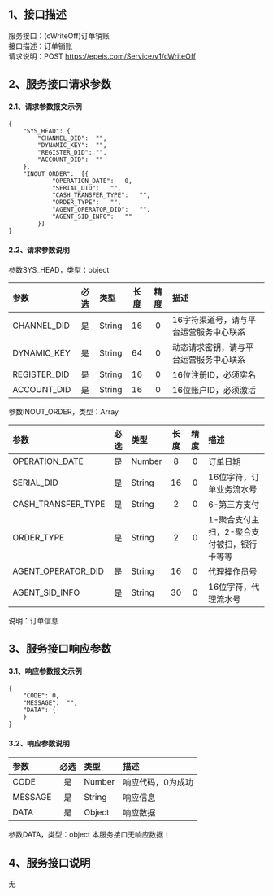 ## 1、接口描述  
服务接口：(cWriteOff)订单销账  
接口描述：订单销账  
请求说明：POST https://epeis.com/Service/v1/cWriteOff  
  
## 2、服务接口请求参数  
#### 2.1、请求参数报文示例  
~~~  
{
	"SYS_HEAD":	{
		"CHANNEL_DID":	"",
		"DYNAMIC_KEY":	"",
		"REGISTER_DID":	"",
		"ACCOUNT_DID":	""
	},
	"INOUT_ORDER":	[{
			"OPERATION_DATE":	0,
			"SERIAL_DID":	"",
			"CASH_TRANSFER_TYPE":	"",
			"ORDER_TYPE":	"",
			"AGENT_OPERATOR_DID":	"",
			"AGENT_SID_INFO":	""
		}]
}  
~~~  
#### 2.2、请求参数说明  
参数SYS_HEAD，类型：object  
  
| 参数 | 必选 | 类型 | 长度 | 精度 | 描述 |  
| :----------------- | :----: | :-------- | :----: | :----: | :---------------- |  
| CHANNEL_DID | 是 | String | 16 | 0 | 16字符渠道号，请与平台运营服务中心联系 |  
| DYNAMIC_KEY | 是 | String | 64 | 0 | 动态请求密钥，请与平台运营服务中心联系 |  
| REGISTER_DID      |  是  | String   | 16 | 0 | 16位注册ID，必须实名 |  
| ACCOUNT_DID       |  是  | String   | 16 | 0 | 16位账户ID，必须激活 |  
  
参数INOUT_ORDER，类型：Array  
  
| 参数              | 必选 | 类型     | 长度 | 精度 | 描述             |  
| :----------------- | :----: | :-------- | :----: | :----: | :---------------- |  
| OPERATION_DATE |  是  | Number   | 8 | 0 | 订单日期 |  
| SERIAL_DID |  是  | String   | 16 | 0 | 16位字符，订单业务流水号 |  
| CASH_TRANSFER_TYPE |  是  | String   | 2 | 0 | 6-第三方支付 |  
| ORDER_TYPE |  是  | String   | 2 | 0 | 1-聚合支付主扫，2-聚合支付被扫，银行卡等等 |  
| AGENT_OPERATOR_DID |  是  | String   | 16 | 0 | 代理操作员号 |  
| AGENT_SID_INFO |  是  | String   | 30 | 0 | 16位字符，代理流水号 |  
  
说明：订单信息  
  
## 3、服务接口响应参数  
#### 3.1、响应参数报文示例  
~~~  
{
	"CODE":	0,
	"MESSAGE":	"",
	"DATA":	{
	}
}  
~~~  
#### 3.2、响应参数说明  
  
| 参数              | 必选 | 类型     | 描述             |  
| :----------------- | :----: | :-------- | :---------------- |  
| CODE | 是 | Number | 响应代码，0为成功 |  
| MESSAGE | 是 | String | 响应信息 |  
| DATA | 是 | Object | 响应数据 |  
  
参数DATA，类型：object 本服务接口无响应数据！  
## 4、服务接口说明  
无  
